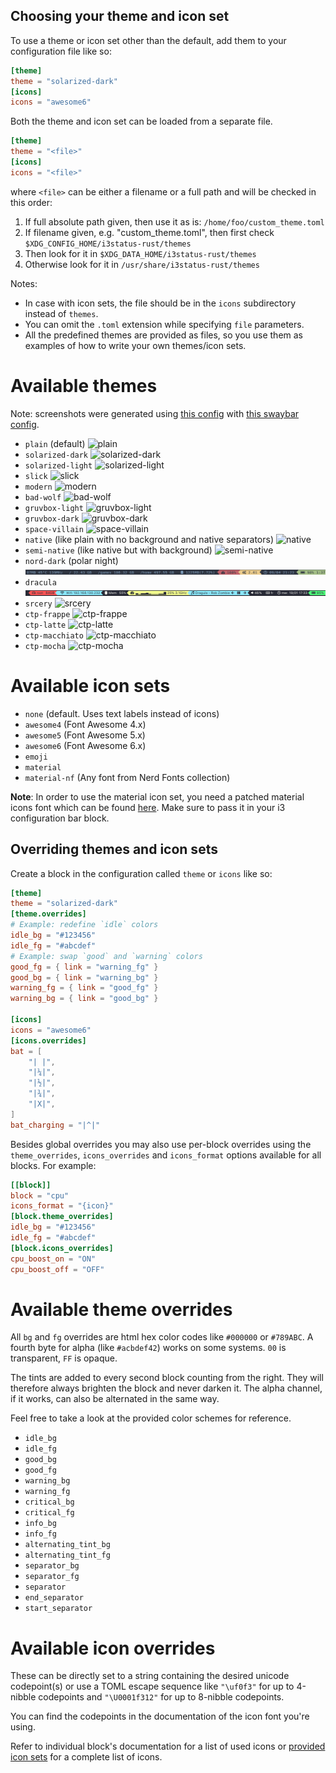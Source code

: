 ## Choosing your theme and icon set
To use a theme or icon set other than the default, add them to your configuration file like so:
```toml
[theme]
theme = "solarized-dark"
[icons]
icons = "awesome6"
```
Both the theme and icon set can be loaded from a separate file.
```toml
[theme]
theme = "<file>"
[icons]
icons = "<file>"
```
where `<file>` can be either a filename or a full path and will be checked in this order:

1. If full absolute path given, then use it as is: `/home/foo/custom_theme.toml`
2. If filename given, e.g. "custom_theme.toml", then first check `$XDG_CONFIG_HOME/i3status-rust/themes`
3. Then look for it in `$XDG_DATA_HOME/i3status-rust/themes`
4. Otherwise look for it in `/usr/share/i3status-rust/themes`

Notes:
- In case with icon sets, the file should be in the `icons` subdirectory instead of `themes`.
- You can omit the `.toml` extension while specifying `file` parameters.
- All the predefined themes are provided as files, so you use them as examples of how to write your own themes/icon sets.

# Available themes

Note: screenshots were generated using [this config](../gen-screenshots/screenshot_config.toml) with [this swaybar config](../gen-screenshots/swayconfig_i3rs).

* `plain` (default)
![plain](../img/themes/plain.png)
* `solarized-dark`
![solarized-dark](../img/themes/solarized-dark.png)
* `solarized-light`
![solarized-light](../img/themes/solarized-light.png)
* `slick`
![slick](../img/themes/slick.png)
* `modern`
![modern](../img/themes/modern.png)
* `bad-wolf`
![bad-wolf](../img/themes/bad-wolf.png)
* `gruvbox-light`
![gruvbox-light](../img/themes/gruvbox-light.png)
* `gruvbox-dark`
![gruvbox-dark](../img/themes/gruvbox-dark.png)
* `space-villain`
![space-villain](../img/themes/space-villain.png)
* `native` (like plain with no background and native separators)
![native](../img/themes/native.png)
* `semi-native` (like native but with background)
![semi-native](../img/themes/semi-native.png)
* `nord-dark` (polar night)
![nord-dark](../img/themes/nord-dark.png)
* `dracula`
![dracula](../img/themes/dracula.png)
* `srcery`
![srcery](../img/themes/srcery.png)
* `ctp-frappe`
![ctp-frappe](../img/themes/ctp-frappe.png)
* `ctp-latte`
![ctp-latte](../img/themes/ctp-latte.png)
* `ctp-macchiato`
![ctp-macchiato](../img/themes/ctp-macchiato.png)
* `ctp-mocha`
![ctp-mocha](../img/themes/ctp-mocha.png)

# Available icon sets

* `none` (default. Uses text labels instead of icons)
* `awesome4` (Font Awesome 4.x)
* `awesome5` (Font Awesome 5.x)
* `awesome6` (Font Awesome 6.x)
* `emoji`
* `material`
* `material-nf` (Any font from Nerd Fonts collection)

 **Note**: In order to use the material icon set, you need a patched material icons font which can be found [here](https://gist.github.com/draoncc/3c20d8d4262892ccd2e227eefeafa8ef/raw/3e6e12c213fba1ec28aaa26430c3606874754c30/MaterialIcons-Regular-for-inline.ttf). Make sure to pass it in your i3 configuration bar block.

## Overriding themes and icon sets

Create a block in the configuration called `theme` or `icons` like so:

```toml
[theme]
theme = "solarized-dark"
[theme.overrides]
# Example: redefine `idle` colors
idle_bg = "#123456"
idle_fg = "#abcdef"
# Example: swap `good` and `warning` colors
good_fg = { link = "warning_fg" }
good_bg = { link = "warning_bg" }
warning_fg = { link = "good_fg" }
warning_bg = { link = "good_bg" }

[icons]
icons = "awesome6"
[icons.overrides]
bat = [
    "| |",
    "|¼|",
    "|½|",
    "|¾|",
    "|X|",
]
bat_charging = "|^|"
```

Besides global overrides you may also use per-block overrides using the `theme_overrides`, `icons_overrides` and `icons_format` options available for all blocks.
For example:
```toml
[[block]]
block = "cpu"
icons_format = "{icon}"
[block.theme_overrides]
idle_bg = "#123456"
idle_fg = "#abcdef"
[block.icons_overrides]
cpu_boost_on = "ON"
cpu_boost_off = "OFF"
```

# Available theme overrides

All `bg` and `fg` overrides are html hex color codes like `#000000` or `#789ABC`. A fourth byte for alpha (like `#acbdef42`) works on some systems. `00` is transparent, `FF` is opaque.

The tints are added to every second block counting from the right. They will therefore always brighten the block and never darken it. The alpha channel, if it works, can also be alternated in the same way.

Feel free to take a look at the provided color schemes for reference.

* `idle_bg`
* `idle_fg`
* `good_bg`
* `good_fg`
* `warning_bg`
* `warning_fg`
* `critical_bg`
* `critical_fg`
* `info_bg`
* `info_fg`
* `alternating_tint_bg`
* `alternating_tint_fg`
* `separator_bg`
* `separator_fg`
* `separator`
* `end_separator`
* `start_separator`

# Available icon overrides

These can be directly set to a string containing the desired unicode codepoint(s) or use a TOML escape sequence like `"\uf0f3"` for up to 4-nibble codepoints and `"\U0001f312"` for up to 8-nibble codepoints.

You can find the codepoints in the documentation of the icon font you're using.

Refer to individual block's documentation for a list of used icons or [provided icon sets](../files/icons) for a complete list of icons.
